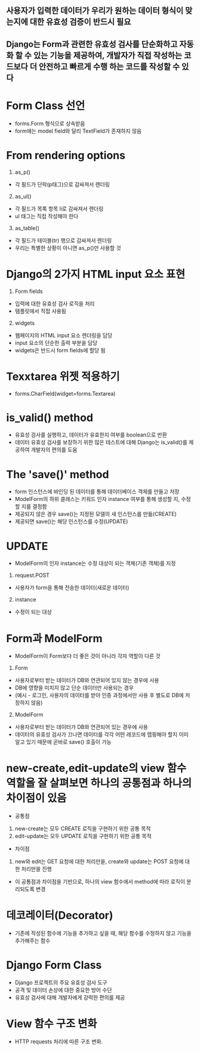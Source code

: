 ## 사용자가 입력한 데이터가 우리가 원하는 데이터 형식이 맞는지에 대한 유효성 검증이 반드시 필요
## Django는 Form과 관련한 유효성 검사를 단순화하고 자동화 할 수 있는 기능을 제공하여, 개발자가 직접 작성하는 코드보다 더 안전하고 빠르게 수행 하는 코드를 작성할 수 있다

# Form Class 선언
- forms.Form 형식으로 상속받음
- form에는 model field와 달리 TextField가 존재하지 않음
# From rendering options
1. as_p()
- 각 필드가 단락(p태그)으로 감싸져서 렌더링
2. as_ul()
- 각 필드가 목록 항목 li로 감싸져서 렌더링
- ul 태그는 직접 작성해야 한다
3. as_table()
- 각 필드가 테이블(tr) 행으로 감싸져서 렌더링
- 우리는 특별한 상황이 아니면 as_p()만 사용할 것

# Django의 2가지 HTML input 요소 표현
1. Form fields
- 입력에 대한 유효성 검사 로직을 처리
- 템플릿에서 직접 사용됨
2. widgets
- 웹페이지의 HTML input 요소 렌더링을 담당
- input 요소의 단순한 출력 부분을 담당
- widgets은 반드시 form fields에 할당 됨

# Texxtarea 위젯 적용하기
- forms.CharField(widget=forms.Textarea)

# is_valid() method
- 유효성 검사를 실행하고, 데이터가 유효한지 여부를 boolean으로 반환
- 데이터 유효성 검사를 보장하기 위한 많은 테스트에 대해 Django는 is_valid()를 제공하여 개발자의 편의를 도움

# The 'save()' method
- form 인스턴스에 바인딩 된 데이터를 통해 데이터베이스 객체를 만들고 저장
- ModelForm의 하위 클래스는 키워드 인자 instance 여부를 통해 생성할 지, 수정할 지를 결정함
- 제공되지 않은 경우 save()는 지정된 모델의 새 인스턴스를 만듦(CREATE)
- 제공되면 save()는 해당 인스턴스를 수정(UPDATE)

# UPDATE
- ModelForm의 인자 instance는 수정 대상이 되는 객체(기존 객체)를 지정
1. request.POST
- 사용자가 form을 통해 전송한 데이터(새로운 데이터)
2. instance
- 수정이 되는 대상

# Form과 ModelForm
- ModelForm이 Form보다 더 좋은 것이 아니라 각자 역할이 다른 것
1. Form
- 사용자로부터 받는 데이터가 DB와 연관되어 있지 않는 경우에 사용
- DB에 영향을 미치지 않고 단순 데이터만 사용되는 경우
- (예시 - 로그인, 사용자의 데이터를 받아 인증 과정에서만 사용 후 별도로 DB에 저장하지 않음)
2. ModelForm
- 사용자로부터 받는 데이터가 DB와 연관되어 있는 경우에 사용
- 데이터의 유효성 검사가 끄나면 데이터를 각각 어떤 레코드에 맵핑해야 할지 이미 알고 있기 때문에 곧바로 save() 호출이 가능

# new-create,edit-update의 view 함수 역할을 잘 살펴보면 하나의 공통점과 하나의 차이점이 있음
- 공통점
1. new-create는 모두 CREATE 로직을 구현하기 위한 공통 목적
2. edit-update는 모두 UPDATE 로직을 구현하기 위한 공통 목적
- 차이점
1. new와 edit는 GET 요청에 대한 처리만을, create와 update는 POST 요청에 대한 처리만을 진행
- 이 공통점과 차이점을 기반으로, 하나의 view 함수에서 method에 따라 로직이 분리되도록 변경

# 데코레이터(Decorator)
- 기존에 작성된 함수에 기능을 추가하고 싶을 때, 해당 함수를 수정하지 않고 기능을 추가해주는 함수

# Django Form Class
- Django 프로젝트의 주요 유효성 검사 도구
- 공격 및 데이터 손상에 대한 중요한 방어 수단
- 유효성 검사에 대해 개발자에게 강력한 편의를 제공

# View 함수 구조 변화
- HTTP requests 처리에 따른 구조 변화.